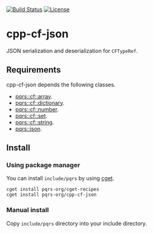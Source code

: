 [![Build Status](https://github.com/pqrs-org/cpp-cf-json/workflows/CI/badge.svg)](https://github.com/pqrs-org/cpp-cf-json/actions)
[![License](https://img.shields.io/badge/license-Boost%20Software%20License-blue.svg)](https://github.com/pqrs-org/cpp-cf-json/blob/master/LICENSE.md)

# cpp-cf-json

JSON serialization and deserialization for `CFTypeRef`.

## Requirements

cpp-cf-json depends the following classes.

- [pqrs::cf::array](https://github.com/pqrs-org/cpp-cf-array).
- [pqrs::cf::dictionary](https://github.com/pqrs-org/cpp-cf-dictionary).
- [pqrs::cf::number](https://github.com/pqrs-org/cpp-cf-number).
- [pqrs::cf::set](https://github.com/pqrs-org/cpp-cf-set).
- [pqrs::cf::string](https://github.com/pqrs-org/cpp-cf-string).
- [pqrs::json](https://github.com/pqrs-org/cpp-json).

## Install

### Using package manager

You can install `include/pqrs` by using [cget](https://github.com/pfultz2/cget).

```shell
cget install pqrs-org/cget-recipes
cget install pqrs-org/cpp-cf-json
```

### Manual install

Copy `include/pqrs` directory into your include directory.
